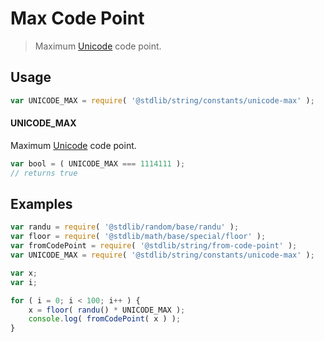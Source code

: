 # Max Code Point

> Maximum [Unicode][unicode] code point.

<section class="usage">

## Usage

```javascript
var UNICODE_MAX = require( '@stdlib/string/constants/unicode-max' );
```

#### UNICODE_MAX

Maximum [Unicode][unicode] code point.

```javascript
var bool = ( UNICODE_MAX === 1114111 );
// returns true
```

</section>

<!-- /.usage -->

<section class="examples">

## Examples

```javascript
var randu = require( '@stdlib/random/base/randu' );
var floor = require( '@stdlib/math/base/special/floor' );
var fromCodePoint = require( '@stdlib/string/from-code-point' );
var UNICODE_MAX = require( '@stdlib/string/constants/unicode-max' );

var x;
var i;

for ( i = 0; i < 100; i++ ) {
    x = floor( randu() * UNICODE_MAX );
    console.log( fromCodePoint( x ) );
}
```

</section>

<!-- /.examples -->

<section class="links">

[unicode]: https://en.wikipedia.org/wiki/Unicode

</section>

<!-- /.links -->
